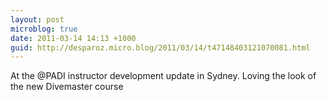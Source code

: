 ```yaml
---
layout: post
microblog: true
date: 2011-03-14 14:13 +1000
guid: http://desparoz.micro.blog/2011/03/14/t47148403121070081.html
---
```

At the @PADI instructor development update in Sydney. Loving the look of the new Divemaster course
